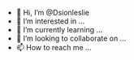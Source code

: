 - 👋 Hi, I’m @Dsionleslie
- 👀 I’m interested in ...
- 🌱 I’m currently learning ...
- 💞️ I’m looking to collaborate on ...
- 📫 How to reach me ...

<!---
Dsionleslie/Dsionleslie is a ✨ special ✨ repository because its `README.md` (this file) appears on your GitHub profile.
You can click the Preview link to take a look at your changes.
--->
